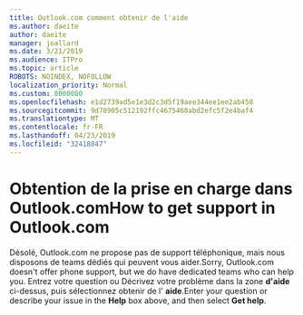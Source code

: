 ```yaml
---
title: Outlook.com comment obtenir de l'aide
ms.author: daeite
author: daeite
manager: joallard
ms.date: 3/21/2019
ms.audience: ITPro
ms.topic: article
ROBOTS: NOINDEX, NOFOLLOW
localization_priority: Normal
ms.custom: 8000080
ms.openlocfilehash: e1d2739ad5e1e3d2c3d5f19aee344ee1ee2ab458
ms.sourcegitcommit: 9d78905c512192ffc4675468abd2efc5f2e4baf4
ms.translationtype: MT
ms.contentlocale: fr-FR
ms.lasthandoff: 04/23/2019
ms.locfileid: "32418847"
---
```

# <a name="how-to-get-support-in-outlookcom"></a><span data-ttu-id="3c97c-102">Obtention de la prise en charge dans Outlook.com</span><span class="sxs-lookup"><span data-stu-id="3c97c-102">How to get support in Outlook.com</span></span>

<span data-ttu-id="3c97c-103">Désolé, Outlook.com ne propose pas de support téléphonique, mais nous disposons de teams dédiés qui peuvent vous aider.</span><span class="sxs-lookup"><span data-stu-id="3c97c-103">Sorry, Outlook.com doesn't offer phone support, but we do have dedicated teams who can help you.</span></span>
<span data-ttu-id="3c97c-104">Entrez votre question ou Décrivez votre problème dans la zone **d'aide** ci-dessus, puis sélectionnez obtenir de l' **aide**.</span><span class="sxs-lookup"><span data-stu-id="3c97c-104">Enter your question or describe your issue in the **Help** box above, and then select **Get help**.</span></span>


